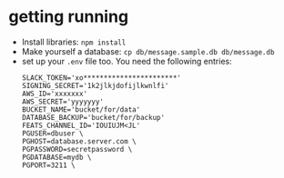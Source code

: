 
# getting running

- Install libraries: `npm install`
- Make yourself a database: `cp db/message.sample.db db/message.db`
- set up your `.env` file too.  You need the following entries:
    ```
    SLACK_TOKEN='xo***********************'
    SIGNING_SECRET='1k2jlkjdofijlkwnlfi'
    AWS_ID='xxxxxxx'
    AWS_SECRET='yyyyyyy'
    BUCKET_NAME='bucket/for/data'
    DATABASE_BACKUP='bucket/for/backup'
    FEATS_CHANNEL_ID='IOUIUJM<JL'
    PGUSER=dbuser \
    PGHOST=database.server.com \
    PGPASSWORD=secretpassword \
    PGDATABASE=mydb \
    PGPORT=3211 \
    ```